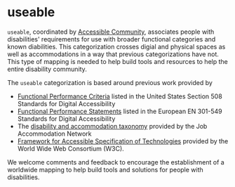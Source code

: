 # **use**able

`useable`, coordinated by [Accessible Community](https://www.accessiblecommunity.org), associates people with disabilities' requirements for use with broader functional categories and known diabilities. This categorization crosses digial and physical spaces as well as accommodations in a way that previous categorizations have not. This type of mapping is needed to help build tools and resources to help the entire disability community.

The `useable` categorization is based around previous work provided by
* [Functional Performance Criteria](https://www.access-board.gov/ict/#302-functional-performance-criteria) listed in the United States Section 508 Standards for Digital Accessibility
* [Functional Performance Statements](https://www.etsi.org/deliver/etsi_en/301500_301599/301549/03.01.01_60/en_301549v030101p.pdf) listed in the European EN 301-549 Standards for Digital Accessibility
* The [disability and accommodation taxonomy](https://askjan.org/a-to-z.cfm) provided by the Job Accommodation Network
* [Framework for Accessible Specification of Technologies](https://w3c.github.io/apa/fast/) provided by the World Wide Web Consortium (W3C).

We welcome comments and feedback to encourage the establishment of a worldwide mapping to help build tools and solutions for people with disabilities.
